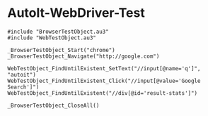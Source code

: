 # AutoIt-WebDriver-Test

    #include "BrowserTestObject.au3"
    #include "WebTestObject.au3"
    
    _BrowserTestObject_Start("chrome")
    _BrowserTestObject_Navigate("http://google.com")
    
    WebTestObject_FindUntilExistent_SetText("//input[@name='q']", "autoit")
    WebTestObject_FindUntilExistent_Click("//input[@value='Google Search']")
    WebTestObject_FindUntilExistent("//div[@id='result-stats']")
    
    _BrowserTestObject_CloseAll()

